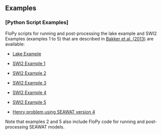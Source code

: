 Examples
-----------------------------------------------

### [Python Script Examples]

FloPy scripts for running and post-processing the lake example and SWI2 Examples (examples 1 to 5) that are described in [Bakker et al. (2013)](http://pubs.usgs.gov/tm/6a46/) are available:

+ [Lake Example](../examples/scripts/lake_example.py)

+ [SWI2 Example 1](../examples/scripts/flopy_swi2_ex1.py)

+ [SWI2 Example 2](../examples/scripts/flopy_swi2_ex2.py)

+ [SWI2 Example 3](../examples/scripts/flopy_swi2_ex3.py)

+ [SWI2 Example 4](../examples/scripts/flopy_swi2_ex4.py)

+ [SWI2 Example 5](../examples/scripts/flopy_swi2_ex5.py)

+ [Henry problem using SEAWAT version 4](../examples/scripts/henry.py)

Note that examples 2 and 5 also include FloPy code for running and post-processing SEAWAT models.
